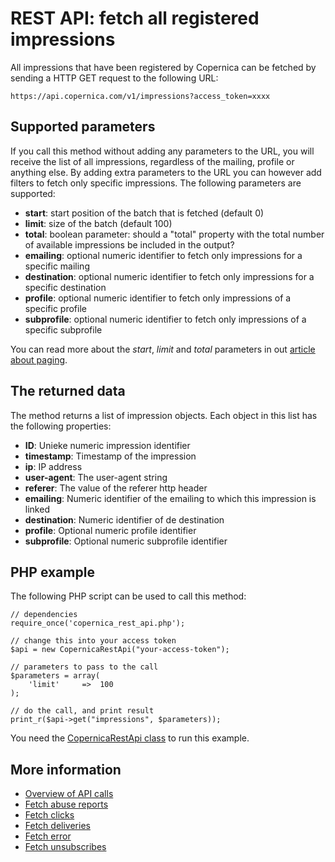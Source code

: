 # REST API: fetch all registered impressions

All impressions that have been registered by Copernica can be fetched by
sending a HTTP GET request to the following URL:

`https://api.copernica.com/v1/impressions?access_token=xxxx`

## Supported parameters

If you call this method without adding any parameters to the URL, you will
receive the list of all impressions, regardless of the mailing, profile or anything
else. By adding extra parameters to the URL you can however add filters to
fetch only specific impressions. The following parameters are supported:

* **start**: start position of the batch that is fetched (default 0)
* **limit**: size of the batch (default 100)
* **total**: boolean parameter: should a "total" property with the total number of available impressions be included in the output?
* **emailing**: optional numeric identifier to fetch only impressions for a specific mailing
* **destination**: optional numeric identifier to fetch only impressions for a specific destination
* **profile**: optional numeric identifier to fetch only impressions of a specific profile
* **subprofile**: optional numeric identifier to fetch only impressions of a specific subprofile

You can read more about the *start*, *limit* and *total* parameters in out
[article about paging](./rest-paging.md).

## The returned data

The method returns a list of impression objects. Each object in this list has
the following properties:

* **ID**: Unieke numeric impression identifier
* **timestamp**: Timestamp of the impression
* **ip**: IP address
* **user-agent**: The user-agent string
* **referer**: The value of the referer http header
* **emailing**: Numeric identifier of the emailing to which this impression is linked
* **destination**: Numeric identifier of de destination
* **profile**: Optional numeric profile identifier
* **subprofile**: Optional numeric subprofile identifier


## PHP example

The following PHP script can be used to call this method:

    // dependencies
    require_once('copernica_rest_api.php');
    
    // change this into your access token
    $api = new CopernicaRestApi("your-access-token");

    // parameters to pass to the call
    $parameters = array(
        'limit'     =>  100
    );
    
    // do the call, and print result
    print_r($api->get("impressions", $parameters));

You need the [CopernicaRestApi class](./rest-php.php) to run this example.
    

## More information

* [Overview of API calls](./rest-api.md)
* [Fetch abuse reports](./rest-get-abuses.md)
* [Fetch clicks](./rest-get-clicks.md)
* [Fetch deliveries](./rest-get-deliveries.md)
* [Fetch error](./rest-get-errors.md)
* [Fetch unsubscribes](./rest-get-unsubscribes.md)

